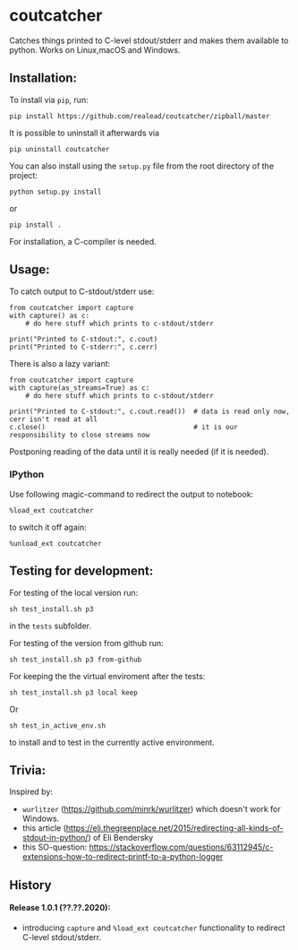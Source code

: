 # coutcatcher

Catches things printed to C-level stdout/stderr and makes them available to python. Works on Linux,macOS and Windows. 

## Installation:

To install via `pip`, run:

    pip install https://github.com/realead/coutcatcher/zipball/master

It is possible to uninstall it afterwards via

    pip uninstall coutcatcher

You can also install using the `setup.py` file from the root directory of the project:

    python setup.py install

or 

    pip install .

For installation, a C-compiler is needed.


## Usage:

To catch output to C-stdout/stderr use:

    from coutcatcher import capture
    with capture() as c:
        # do here stuff which prints to c-stdout/stderr

    print("Printed to C-stdout:", c.cout)
    print("Printed to C-stderr:", c.cerr)


There is also a lazy variant:

    from coutcatcher import capture
    with capture(as_streams=True) as c:
        # do here stuff which prints to c-stdout/stderr

    print("Printed to C-stdout:", c.cout.read())  # data is read only now, cerr isn't read at all
    c.close()                                     # it is our responsibility to close streams now

Postponing reading of the data until it is really needed (if it is needed).

### IPython

Use following magic-command to redirect the output to notebook:

    %load_ext coutcatcher

to switch it off again:

    %unload_ext coutcatcher

## Testing for development:

For testing of the local version run:

    sh test_install.sh p3

in the `tests` subfolder.

For testing of the version from github run:

    sh test_install.sh p3 from-github

For keeping the the virtual enviroment after the tests:

    sh test_install.sh p3 local keep

Or 

    sh test_in_active_env.sh

to install and to test in the currently active environment.

## Trivia:

Inspired by:
  
  * `wurlitzer` (https://github.com/minrk/wurlitzer) which doesn't work for Windows.
  * this article (https://eli.thegreenplace.net/2015/redirecting-all-kinds-of-stdout-in-python/) of Eli Bendersky
  * this SO-question: https://stackoverflow.com/questions/63112945/c-extensions-how-to-redirect-printf-to-a-python-logger

## History

#### Release 1.0.1 (??.??.2020):
  
  * introducing `capture` and `%load_ext coutcatcher` functionality to redirect C-level stdout/stderr.
    

